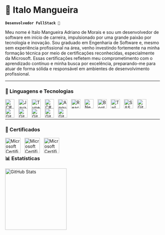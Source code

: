 # 👾 Italo Mangueira

**`Desenvolvedor FullStack 🤖`**

Meu nome é Italo Mangueira Adriano de Morais e sou um desenvolvedor de software em início de carreira, impulsionado por uma grande paixão por tecnologia e inovação. Sou graduado em Engenharia de Software e, mesmo sem experiência profissional na área, venho investindo fortemente na minha formação técnica por meio de certificações reconhecidas, especialmente da Microsoft. Essas certificações refletem meu comprometimento com o aprendizado contínuo e minha busca por excelência, preparando-me para atuar de forma sólida e responsável em ambientes de desenvolvimento profissional.

---

### 🤖 Linguagens e Tecnologias

<img 
    align="left" 
    alt="C#" 
    title="C#"
    width="30px" 
    style="padding-right: 10px;" 
    src="https://cdn.jsdelivr.net/gh/devicons/devicon@latest/icons/csharp/csharp-original.svg" 
/>
<img 
    align="left" 
    alt="JavaScript" 
    title="JavaScript"
    width="30px" 
    style="padding-right: 10px;" 
    src="https://cdn.jsdelivr.net/gh/devicons/devicon@latest/icons/javascript/javascript-original.svg" 
/>
<img 
    align="left" 
    alt="TypeScript"
    title="TypeScript" 
    width="30px" 
    style="padding-right: 10px;" 
    src="https://cdn.jsdelivr.net/gh/devicons/devicon@latest/icons/typescript/typescript-original.svg" 
/>
<img 
    align="left" 
    alt="C#" 
    title="C#"
    width="30px" 
    style="padding-right: 10px;" 
    src="https://cdn.jsdelivr.net/gh/devicons/devicon@latest/icons/dotnetcore/dotnetcore-original.svg" 
/>
<img 
    align="left" 
    alt="Angular"
    title="Angular" 
    width="30px" 
    style="padding-right: 10px;" 
    src="https://cdn.jsdelivr.net/gh/devicons/devicon@latest/icons/angular/angular-original.svg"
/>

<img 
    align="left" 
    alt="React"
    title="React" 
    width="30px" 
    style="padding-right: 10px;" 
    src="https://cdn.jsdelivr.net/gh/devicons/devicon@latest/icons/react/react-original.svg" 
/>
<img 
    align="left" 
    alt="Next.js" 
    title="Next.js"
    width="30px" 
    style="padding-right: 10px;" 
    src="https://cdn.jsdelivr.net/gh/devicons/devicon@latest/icons/nextjs/nextjs-original.svg" 
/>
<img 
    align="left" 
    alt="Bootstrap"
    title="Bootstrap" 
    width="30px" 
    style="padding-right: 10px;" 
    src="https://cdn.jsdelivr.net/gh/devicons/devicon@latest/icons/bootstrap/bootstrap-original.svg" 
/>
<img 
    align="left" 
    alt="Tailwind" 
    title="Tailwind"
    width="30px" 
    style="padding-right: 10px;" 
    src="https://cdn.jsdelivr.net/gh/devicons/devicon@latest/icons/tailwindcss/tailwindcss-original.svg" 
/>
<img 
    align="left" 
    alt="SASS" 
    title="SASS"
    width="30px" 
    style="padding-right: 10px;" 
    src="https://cdn.jsdelivr.net/gh/devicons/devicon@latest/icons/sass/sass-original.svg" 
/>
<img 
    align="left" 
    alt="Git" 
    title="Git"
    width="30px" 
    style="padding-right: 10px;" 
    src="https://cdn.jsdelivr.net/gh/devicons/devicon@latest/icons/git/git-original.svg" 
/>
<img
align="left"
alt="Git"
title="Git"
width="30px"
style="padding-right: 10px;"
src="https://cdn.jsdelivr.net/gh/devicons/devicon@latest/icons/docker/docker-original-wordmark.svg"
/>
<img
align="left"
alt="Git"
title="Git"
width="30px"
style="padding-right: 10px;"
src="https://cdn.jsdelivr.net/gh/devicons/devicon@latest/icons/rabbitmq/rabbitmq-original.svg"
/>
<img
align="left"
alt="Git"
title="Git"
width="30px"
style="padding-right: 10px;"
src="https://cdn.jsdelivr.net/gh/devicons/devicon@latest/icons/microsoftsqlserver/microsoftsqlserver-original-wordmark.svg"
/>
<img
align="left"
alt="Git"
title="Git"
width="30px"
style="padding-right: 10px;"
src="https://cdn.jsdelivr.net/gh/devicons/devicon@latest/icons/mysql/mysql-original-wordmark.svg"
/>
<img
align="left"
alt="Git"
title="Git"
width="30px"
style="padding-right: 10px;"
src="https://cdn.jsdelivr.net/gh/devicons/devicon@latest/icons/mongodb/mongodb-plain-wordmark.svg"
/>

<br/>
<br/>
<br/>

---

### 💼 Certificados

<a href="https://learn.microsoft.com/api/credentials/share/pt-br/ITALOMANGUEIRA-3775/E7AB24DF2D586F?sharingId=20CF814CF5009016">
<img
align="left"
alt="Microsoft Certified: Security, Compliance, and Identity Fundamentals"
title="Microsoft Certified: Security, Compliance, and Identity Fundamentals"
width="50px"
style="padding-right: 10px;"
src="https://learn.microsoft.com/media/learn/certification/badges/microsoft-certified-fundamentals-badge.svg?branch=main"
/>
</a>

<a href="https://www.credly.com/badges/9e3b33bf-347e-4dc2-8a92-5de7f30f2a4b/linked_in_profile">
<img
align="left"
alt="Microsoft Certified: Azure AI Fundamentals"
title="Microsoft Certified: Azure AI Fundamentals"
width="50px"
style="padding-right: 10px;"
src="https://learn.microsoft.com/media/learn/certification/badges/microsoft-certified-fundamentals-badge.svg?branch=main"
/>
</a>

<a href="https://www.credly.com/badges/95f0369f-393d-467c-8af8-53fc9605313c/linked_in_profile">
<img
align="left"
alt="Microsoft Certified: Azure Data Fundamentals"
title="Microsoft Certified: Azure Data Fundamentals"
width="50px"
style="padding-right: 10px;"
src="https://learn.microsoft.com/media/learn/certification/badges/microsoft-certified-fundamentals-badge.svg?branch=main"
/>
</a>

<br/>
<br/>

### 📊 Estatísticas

<img 
      align="left" 
      alt="GitHub Stats" 
      height="200" 
      src="https://github-readme-stats.vercel.app/api/top-langs/?username=italomangueira&theme=tokyonight&layout=compact&custom_title=Tecnologias&langs_count=9" 
  />

</p>
